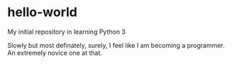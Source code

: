 # hello-world
My initial repository in learning Python 3

Slowly but most definately, surely, I feel like I am becoming a programmer.
An extremely novice one at that.

